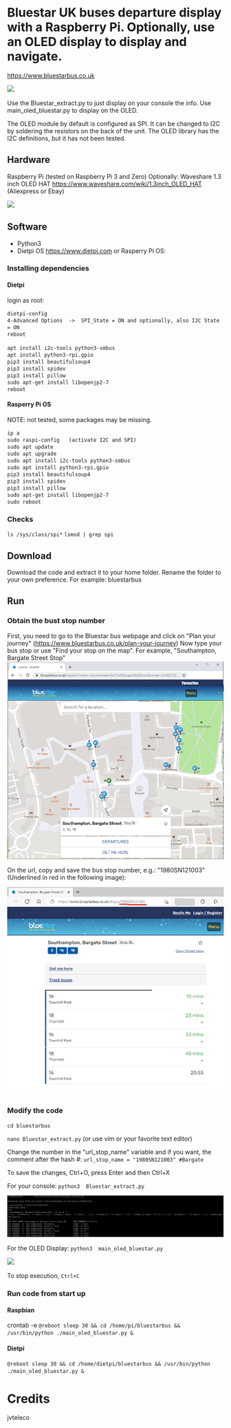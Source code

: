 # Bluestar UK buses departure display with a Raspberry Pi.  Optionally, use an OLED display to display and navigate.
https://www.bluestarbus.co.uk

![](web_files/working.gif)

Use the  Bluestar_extract.py  to just display on your console the info.
Use  main_oled_bluestar.py to display on the OLED.

The OLED module by default is configured as SPI. It can be changed to I2C by soldering the resistors on the back of the unit.
The OLED library has the I2C definitions, but it has not been tested.


## Hardware
 Raspberry Pi (tested on Raspberry Pi 3 and Zero)
 Optionally: Waveshare 1.3 inch OLED HAT https://www.waveshare.com/wiki/1.3inch_OLED_HAT (Aliexpress or Ebay)

![](web_files/hardware.jpeg)

## Software
 - Python3
 - Dietpi OS https://www.dietpi.com  or  Rasperry Pi OS:


### Installing dependencies


#### Dietpi 
login as root:
````
dietpi-config
4-Advanced Options  ->  SPI_State = ON and optionally, also I2C State = ON
reboot

apt install i2c-tools python3-smbus
apt install python3-rpi.gpio
pip3 install beautifulsoup4
pip3 install spidev
pip3 install pillow
sudo apt-get install libopenjp2-7
reboot
````

#### Rasperry Pi OS
NOTE: not tested, some packages may be missing.
````
ip a
sudo raspi-config   (activate I2C and SPI)
sudo apt update
sudo apt upgrade
sudo apt install i2c-tools python3-smbus
sudo apt install python3-rpi.gpio
pip3 install beautifulsoup4
pip3 install spidev
pip3 install pillow
sudo apt-get install libopenjp2-7
sudo reboot
````

### Checks
`ls /sys/class/spi*`
`lsmod | grep spi`

## Download
 Download the code and extract it to your home folder. Rename the folder to your own preference. For example: bluestarbus

## Run
### Obtain the bust stop number
First, you need to go to the Bluestar bus webpage and click on "Plan your journey" (https://www.bluestarbus.co.uk/plan-your-journey)
Now type your bus stop or use "Find your stop on the map". For example, "Southampton, Bargate Street Stop"
![](web_files/bluestar_map.png)

On the url, copy and save the bus stop number, e.g.: "1980SN121003"  
(Underlined in red in the following image):

![](web_files/bluestar_stop.png)

### Modify the code
`cd bluestarbus`

`nano Bluestar_extract.py`   (or use vim or your favorite text editor)

Change the number in the "url_stop_name" variable and if you want, the comment after the hash #:   `url_stop_name = "1980SN121003" #Bargate`

To save the changes, Ctrl+O, press Enter and then Ctrl+X 

For your console:  `python3  Bluestar_extract.py`

![](web_files/Console_Bus.png)

For the OLED Display:  `python3  main_oled_bluestar.py`

![](web_files/OLED_Bus.gif)

To stop execution, `Ctrl+C`

### Run code from start up
#### Raspbian
crontab -e
`@reboot sleep 30 && cd /home/pi/bluestarbus && /usr/bin/python ./main_oled_bluestar.py &`

#### Dietpi
`@reboot sleep 30 && cd /home/dietpi/bluestarbus && /usr/bin/python ./main_oled_bluestar.py &`

# Credits
 jvteleco
